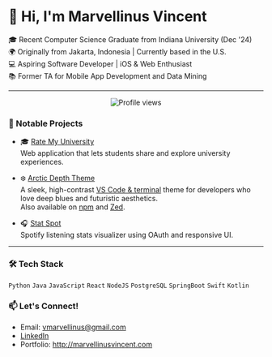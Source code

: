 # 👋 Hi, I'm Marvellinus Vincent

🎓 Recent Computer Science Graduate from Indiana University (Dec '24)  
🌍 Originally from Jakarta, Indonesia | Currently based in the U.S.  
💻 Aspiring Software Developer | iOS & Web Enthusiast  
📚 Former TA for Mobile App Development and Data Mining

---

<p align="center">
  <img src="https://komarev.com/ghpvc/?username=blackhat955&color=blueviolet&style=flat" alt="Profile views"/>
</p>

### 💼 Notable Projects
- 🎓 [Rate My University](http://ratemyuniversity.io)  
  Web application that lets students share and explore university experiences.

- ❄️ [Arctic Depth Theme](http://arcticdepthshowcase.vercel.app)  
  A sleek, high-contrast [VS Code & terminal](https://marketplace.visualstudio.com/items?itemName=MarvellinusVincent.arctic-depth) theme for developers who love deep blues and futuristic aesthetics.  
  Also available on [npm](https://www.npmjs.com/package/arctic-depth) and [Zed](https://www.npmjs.com/package/arctic-depth-zed).

- 🎧 [Stat Spot](https://github.com/MarvellinusVincent/StatTrack)  
  Spotify listening stats visualizer using OAuth and responsive UI.
  
---

### 🛠 Tech Stack
`Python` `Java` `JavaScript` `React` `NodeJS` `PostgreSQL` `SpringBoot` `Swift` `Kotlin`

### 📫 Let's Connect!
- Email: vmarvellinus@gmail.com  
- [LinkedIn](https://www.linkedin.com/in/marvellinusvincent/)  
- Portfolio: http://marvellinusvincent.com
